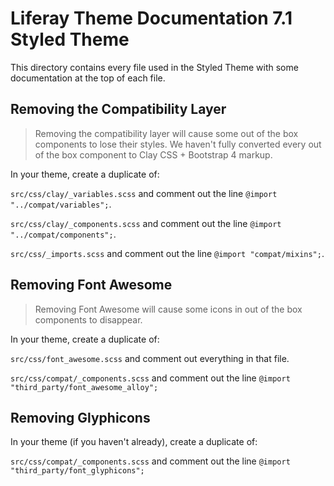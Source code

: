 # Liferay Theme Documentation 7.1 Styled Theme

This directory contains every file used in the Styled Theme with some documentation at the top of each file.

## Removing the Compatibility Layer

> Removing the compatibility layer will cause some out of the box components to lose their styles. We haven't fully converted every out of the box component to Clay CSS + Bootstrap 4 markup.

In your theme, create a duplicate of:

`src/css/clay/_variables.scss` and comment out the line `@import "../compat/variables";`.

`src/css/clay/_components.scss` and comment out the line `@import "../compat/components";`.

`src/css/_imports.scss` and comment out the line `@import "compat/mixins";`.

## Removing Font Awesome

> Removing Font Awesome will cause some icons in out of the box components to disappear.

In your theme, create a duplicate of:

`src/css/font_awesome.scss` and comment out everything in that file.

`src/css/compat/_components.scss` and comment out the line `@import "third_party/font_awesome_alloy";`

## Removing Glyphicons

In your theme (if you haven't already), create a duplicate of:

`src/css/compat/_components.scss` and comment out the line `@import "third_party/font_glyphicons";`